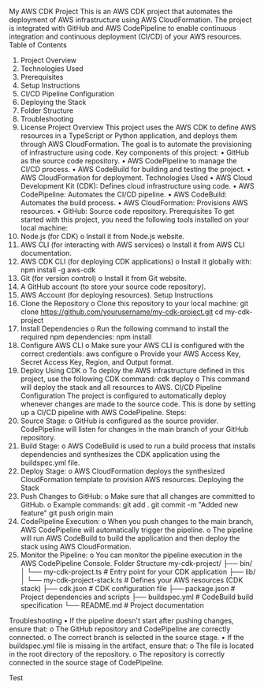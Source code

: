 My AWS CDK Project
This is an AWS CDK project that automates the deployment of AWS infrastructure using AWS CloudFormation. The project is integrated with GitHub and AWS CodePipeline to enable continuous integration and continuous deployment (CI/CD) of your AWS resources.
Table of Contents
1.	Project Overview
2.	Technologies Used
3.	Prerequisites
4.	Setup Instructions
5.	CI/CD Pipeline Configuration
6.	Deploying the Stack
7.	Folder Structure
8.	Troubleshooting
9.	License
Project Overview
This project uses the AWS CDK to define AWS resources in a TypeScript or Python application, and deploys them through AWS CloudFormation. The goal is to automate the provisioning of infrastructure using code.
Key components of this project:
•	GitHub as the source code repository.
•	AWS CodePipeline to manage the CI/CD process.
•	AWS CodeBuild for building and testing the project.
•	AWS CloudFormation for deployment.
Technologies Used
•	AWS Cloud Development Kit (CDK): Defines cloud infrastructure using code.
•	AWS CodePipeline: Automates the CI/CD pipeline.
•	AWS CodeBuild: Automates the build process.
•	AWS CloudFormation: Provisions AWS resources.
•	GitHub: Source code repository.
Prerequisites
To get started with this project, you need the following tools installed on your local machine:
1.	Node.js (for CDK)
o	Install it from Node.js website.
2.	AWS CLI (for interacting with AWS services)
o	Install it from AWS CLI documentation.
3.	AWS CDK CLI (for deploying CDK applications)
o	Install it globally with: 
npm install -g aws-cdk
4.	Git (for version control)
o	Install it from Git website.
5.	A GitHub account (to store your source code repository).
6.	AWS Account (for deploying resources).
Setup Instructions
1.	Clone the Repository
o	Clone this repository to your local machine: 
git clone https://github.com/yourusername/my-cdk-project.git
cd my-cdk-project
2.	Install Dependencies
o	Run the following command to install the required npm dependencies: 
npm install
3.	Configure AWS CLI
o	Make sure your AWS CLI is configured with the correct credentials: 
aws configure
o	Provide your AWS Access Key, Secret Access Key, Region, and Output format.
4.	Deploy Using CDK
o	To deploy the AWS infrastructure defined in this project, use the following CDK command: 
cdk deploy
o	This command will deploy the stack and all resources to AWS.
CI/CD Pipeline Configuration
The project is configured to automatically deploy whenever changes are made to the source code. This is done by setting up a CI/CD pipeline with AWS CodePipeline.
Steps:
1.	Source Stage:
o	GitHub is configured as the source provider. CodePipeline will listen for changes in the main branch of your GitHub repository.
2.	Build Stage:
o	AWS CodeBuild is used to run a build process that installs dependencies and synthesizes the CDK application using the buildspec.yml file.
3.	Deploy Stage:
o	AWS CloudFormation deploys the synthesized CloudFormation template to provision AWS resources.
Deploying the Stack
1.	Push Changes to GitHub:
o	Make sure that all changes are committed to GitHub.
o	Example commands: 
git add .
git commit -m "Added new feature"
git push origin main
2.	CodePipeline Execution:
o	When you push changes to the main branch, AWS CodePipeline will automatically trigger the pipeline.
o	The pipeline will run AWS CodeBuild to build the application and then deploy the stack using AWS CloudFormation.
3.	Monitor the Pipeline:
o	You can monitor the pipeline execution in the AWS CodePipeline Console.
Folder Structure
my-cdk-project/
├── bin/
│   └── my-cdk-project.ts         # Entry point for your CDK application
├── lib/
│   └── my-cdk-project-stack.ts   # Defines your AWS resources (CDK stack)
├── cdk.json                     # CDK configuration file
├── package.json                 # Project dependencies and scripts
├── buildspec.yml                # CodeBuild build specification
└── README.md                    # Project documentation



Troubleshooting
•	If the pipeline doesn't start after pushing changes, ensure that: 
o	The GitHub repository and CodePipeline are correctly connected.
o	The correct branch is selected in the source stage.
•	If the buildspec.yml file is missing in the artifact, ensure that: 
o	The file is located in the root directory of the repository.
o	The repository is correctly connected in the source stage of CodePipeline.

Test
